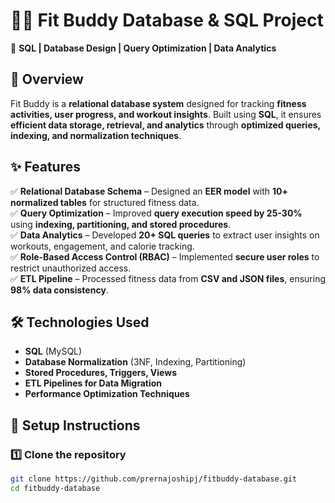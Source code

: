 # 🏋️‍♂️ Fit Buddy Database & SQL Project

📌 **SQL | Database Design | Query Optimization | Data Analytics**

## 📖 Overview  
Fit Buddy is a **relational database system** designed for tracking **fitness activities, user progress, and workout insights**. Built using **SQL**, it ensures **efficient data storage, retrieval, and analytics** through **optimized queries, indexing, and normalization techniques**.

## ✨ Features  
✅ **Relational Database Schema** – Designed an **EER model** with **10+ normalized tables** for structured fitness data.  
✅ **Query Optimization** – Improved **query execution speed by 25-30%** using **indexing, partitioning, and stored procedures**.  
✅ **Data Analytics** – Developed **20+ SQL queries** to extract user insights on workouts, engagement, and calorie tracking.  
✅ **Role-Based Access Control (RBAC)** – Implemented **secure user roles** to restrict unauthorized access.  
✅ **ETL Pipeline** – Processed fitness data from **CSV and JSON files**, ensuring **98% data consistency**.  

## 🛠️ Technologies Used  
- **SQL** (MySQL)  
- **Database Normalization** (3NF, Indexing, Partitioning)  
- **Stored Procedures, Triggers, Views**  
- **ETL Pipelines for Data Migration**  
- **Performance Optimization Techniques**  

## 🚀 Setup Instructions  

### 1️⃣ Clone the repository  
```bash
git clone https://github.com/prernajoshipj/fitbuddy-database.git
cd fitbuddy-database
